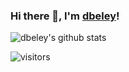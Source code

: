 ### Hi there 👋, I'm [dbeley](https://dbeley.ovh/en)!

<!--
**dbeley/dbeley** is a ✨ _special_ ✨ repository because its `README.md` (this file) appears on your GitHub profile.

Here are some ideas to get you started:

- 🔭 I’m currently working on ...
- 🌱 I’m currently learning ...
- 👯 I’m looking to collaborate on ...
- 🤔 I’m looking for help with ...
- 💬 Ask me about ...
- 📫 How to reach me: ...
- 😄 Pronouns: ...
- ⚡ Fun fact: ...
-->

![dbeley's github stats](https://github-readme-stats.vercel.app/api?username=dbeley&show_icons=true)

![visitors](https://visitor-badge.glitch.me/badge?page_id=dbeley.dbeley)
